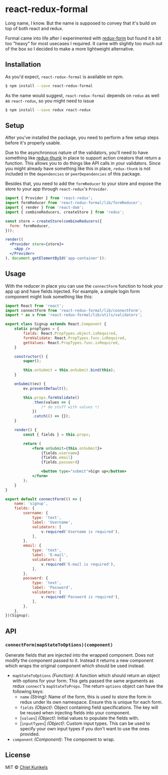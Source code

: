 # react-redux-formal

Long name, I know. But the name is supposed to convey that it's build on top of
both react and redux.

Formal came into life after I experimented with [redux-form][redux-form] but
found it a bit too "heavy" for most usecases I required. It came with slightly
too much out of the box so I decided to make a more lightweight alternative.

[redux-form]: https://github.com/erikras/redux-form


## Installation

As you'd expect, `react-redux-formal` is available on npm.

```bash
$ npm install --save react-redux-formal
```

As the name would suggest, `react-redux-formal` depends on `redux` as well as
`react-redux`, so you might need to issue

```bash
$ npm install --save redux react-redux
```


## Setup

After you've installed the package, you need to perform a few setup steps before
it's properly usable.

Due to the asynchronous nature of the validators, you'll need to have something
like [redux-thunk][redux-thunk] in place to support action creators that return
a function. This allows you to do things like API calls in your validators.
Since you might already have something like this in place, `redux-thunk` is not
included in the `dependencies` or `peerDependencies` of this package.

Besides that, you need to add the `formReducer` to your store and expose the
store to your app through `react-redux`'s `Provider`.

```jsx
import { Provider } from 'react-redux';
import formReducer from 'react-redux-formal/lib/formReducer';
import { render } from 'react-dom';
import { combineReducers, createStore } from 'redux';

const store = createStore(combineReducers({
  form: formReducer,
}));

render((
  <Provider store={store}>
    <App />
  </Provider>
), document.getElementById('app-container')):
```

[redux-thunk]: https://github.com/gaearon/redux-thunk


## Usage

With the reducer in place you can use the `connectForm` function to hook your
app up and have fields injected. For example, a simple login form component
might look something like this:

```jsx
import React from 'react';
import connectForm from 'react-redux-formal/lib/connectForm';
import * as v from 'react-redux-formal/lib/utils/validators';

export class Signup extends React.Component {
	static propTypes = {
		fields: React.PropTypes.object.isRequired,
		formValidate: React.PropTypes.func.isRequired,
		getValues: React.PropTypes.func.isRequired,
	}

	constructor() {
		super();

		this.onSubmit = this.onSubmit.bind(this);
	}

	onSubmit(ev) {
		ev.preventDefault();

		this.props.formValidate()
			.then(values => {
				/* do stuff with values */
			})
			.catch(() => {});
	}

	render() {
		const { fields } = this.props;

		return (
			<form onSubmit={this.onSubmit}>
				{fields.username}
				{fields.email}
				{fields.password}

				<button type="submit">Sign up</button>
			</form>
		);
	}
}

export default connectForm(() => {
	name: 'signup',
	fields: {
		username: {
			type: 'text',
			label: 'Username',
			validators: [
				v.required('Username is required'),
			],
		},
		email: {
			type: 'text',
			label: 'E-mail',
			validators: [
				v.required('E-mail is required'),
			],
		},
		password: {
			type: 'text',
			label: 'Password',
			validators: [
				v.required('Password is required'),
			],
		},
	},
})(Signup);
```


## API

### `connectForm(mapStateToOptions)(component)`

Generate fields that are injected into the wrapped component. Does not modify
the component passed to it. Instead it returns a new component which wraps the
original component which should be used instead.

- `mapStateToOptions` *(Function)*: A function which should return an object
  with options for your form. This gets passed the same arguments as redux
  `connect`'s `mapStateToProps`. The return `options` object can have the
  following keys:
  - `name` *(String)*: Name of the form, this is used to store the form in redux
    under its own namespace. Ensure this is unique for each form.
  - `fields` *(Object)*: Object containing field specifications. The key will be
    reused when injecting fields into your component.
  - [`values`] *(Object)*: Initial values to populate the fields with.
  - [`inputTypes`] *(Object)*: Custom input types. This can be used to specify
    your own input types if you don't want to use the ones provided.
- `component` *(Component)*: The component to wrap.


## License

MIT © [Chiel Kunkels](http://kunkels.me/)
